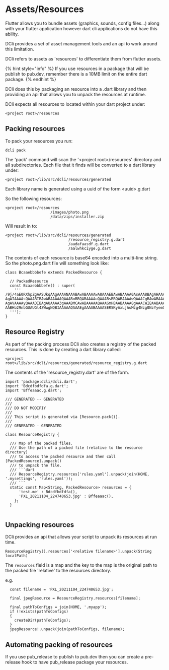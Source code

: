 # Assets/Resources

Flutter allows you to bundle assets (graphics, sounds, config files...) along with your flutter application however dart cli applications do not have this ability.

DCli provides a set of asset management tools and an api to work around this limitation.

DCli refers to assets as 'resources' to differentiate them from flutter assets.

{% hint style="info" %}
If you use resources in a package that will be publish to pub.dev, remember there is a 10MB limit on the entire dart package.
{% endhint %}

DCli does this by packaging an resource into a .dart library and then providing an api that allows you to unpack the resources at runtime.

DCli expects all resources to located within your dart project under:

```
<project root>/resources
```

## Packing resources

To pack your resources you run:

```
dcli pack
```

The 'pack' command will scan the '\<project root>/resources' directory and all subdirectories. Each file that it finds will be converted to a dart library under:

```
<project root>/lib/src/dcli/resources/generated
```

Each library name is generated using a uuid of the form \<uuid>.g.dart

So the following resources:

```
<project root>/resources
                    /images/photo.png
                    /data/zips/installer.zip
```

Will result in to:

```
<project root>/lib/src/dcli/resources/generated
                            /resource_registry.g.dart
                            /aadafaasdf.g.dart
                            /aalwhkciyge.g.dart
```

The contents of each resource is base64 encoded into a multi-line string. So the photo.png.dart file will something look like:

```
class Bcaaebbbbefe extends PackedResource {

  // PackedResource
  const Bcaaebbbbefe() : super(
    '''
/9j/4aE0RXhpZgAASUkqAAgAAAANAAABAwABAAAAwA8AAAEBAwABAAAA0AsAAA8BAgAHAAAAqgAAABAB
AgAIAAAAsQAAABIBAwABAAAAAQAAABoBBQABAAAAuQAAABsBBQABAAAAwQAAACgBAwABAAAAAgAAADEB
AgAVAAAAyQAAADIBAgAUAAAA3gAAABMCAwABAAAAAQAAAGmHBAABAAAA8gAAACWIBAABAAAAgwMAAGQE
AABHb29nbGUAUGl4ZWwgNQBIAAAAAQAAAEgAAAABAAAASERSKyAxLjAuMzg4Nzg0NzYyemQAMjAyMTox
  ''');
}
```

## Resource Registry

As part of the packing process DCli also creates a registry of the packed resources. This is done by creating a dart library called:

&#x20;`<project root>/lib/src/dcli/resources/generated/resource_registry.g.dart`

The contents of the 'resource\_registry.dart' are of the form.

````
import 'package:dcli/dcli.dart';
import 'Bdcdfbdfdfa.g.dart';
import 'Bffeaaac.g.dart';

/// GENERATED -- GENERATED
/// 
/// DO NOT MODIFIY
/// 
/// This script is generated via [Resource.pack()].
/// 
/// GENERATED - GENERATED

class ResourceRegistry {

  /// Map of the packed files.
  /// Use the path of a packed file (relative to the resource directory)
  /// to access the packed resource and then call [PackedResource].unpack()
  /// to unpack the file.
  /// ```dart
  /// ResourceRegistry.resources['rules.yaml'].unpack(join(HOME, '.mysettings', 'rules.yaml'));
  /// ```
  static const Map<String, PackedResource> resources = {
      'test.me' : Bdcdfbdfdfa(),
      'PXL_20211104_224740653.jpg' : Bffeaaac(),
    };
  }
  
````

## Unpacking resources

DCli provides an api that allows your script to unpack its resources at run time.

```
ResourceRegistry().resources['<relative filename>'].unpack(String localPath)
```

The `resources` field is a map and the key to the map is the original path to the packed file 'relative' to the resources directory.

e.g.

```
  const filename = 'PXL_20211104_224740653.jpg';
  
  final jpegResource = ResourceRegistry.resources[filename];
  
  final pathToConfigs = join(HOME, '.myapp');
  if (!exists(pathToConfigs)
  {
    createDir(pathToConfigs);
  }
  jpegResource!.unpack(join(pathToConfigs, filename);

```

## Automating packing of resources

If you use pub\_release to publish to pub.dev then you can create a pre-release hook to have pub\_release package your resources.
